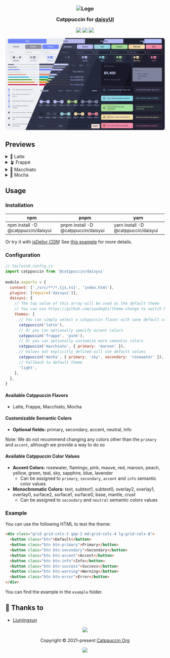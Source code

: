 <h3 align="center">
  <img src="https://raw.githubusercontent.com/catppuccin/catppuccin/main/assets/logos/exports/1544x1544_circle.png" width="100" alt="Logo"/><br/>
  <img src="https://raw.githubusercontent.com/catppuccin/catppuccin/main/assets/misc/transparent.png" height="30" width="0px"/>
  Catppuccin for <a href="https://github.com/saadeghi/daisyui">daisyUI</a>
  <img src="https://raw.githubusercontent.com/catppuccin/catppuccin/main/assets/misc/transparent.png" height="30" width="0px"/>
</h3>

<p align="center">
  <a href="https://github.com/catppuccin/daisyui/stargazers"><img src="https://img.shields.io/github/stars/catppuccin/daisyui?colorA=363a4f&colorB=b7bdf8&style=for-the-badge"></a>
  <a href="https://github.com/catppuccin/daisyui/issues"><img src="https://img.shields.io/github/issues/catppuccin/daisyui?colorA=363a4f&colorB=f5a97f&style=for-the-badge"></a>
  <a href="https://github.com/catppuccin/daisyui/contributors"><img src="https://img.shields.io/github/contributors/catppuccin/daisyui?colorA=363a4f&colorB=a6da95&style=for-the-badge"></a>
</p>

<p align="center">
  <img src="https://raw.githubusercontent.com/catppuccin/daisyui/main/assets/previews/preview.webp"/>
</p>

## Previews

<details>
<summary>🌻 Latte</summary>
<img src="https://raw.githubusercontent.com/catppuccin/daisyui/main/assets/previews/latte.webp"/>
</details>
<details>
<summary>🪴 Frappé</summary>
<img src="https://raw.githubusercontent.com/catppuccin/daisyui/main/assets/previews/frappe.webp"/>
</details>
<details>
<summary>🌺 Macchiato</summary>
<img src="https://raw.githubusercontent.com/catppuccin/daisyui/main/assets/previews/macchiato.webp"/>
</details>
<details>
<summary>🌿 Mocha</summary>
<img src="https://raw.githubusercontent.com/catppuccin/daisyui/main/assets/previews/mocha.webp"/>
</details>

## Usage

### Installation

| **npm**                            | **pnpm**                            | **yarn**                            |
| ---------------------------------- | ----------------------------------- | ----------------------------------- |
| npm install -D @catppuccin/daisyui | pnpm install -D @catppuccin/daisyui | yarn install -D @catppuccin/daisyui |

Or try it with [jsDelivr CDN](https://cdn.jsdelivr.net/npm/@catppuccin/daisyui/dist/catppuccin.min.css)! See [this example](https://codesandbox.io/p/sandbox/rqclg3) for more details.

### Configuration

```javascript
// tailwind.config.js
import catppuccin from '@catppuccin/daisyui'

module.exports = {
  content: ['./src/**/*.{js,ts}', 'index.html'],
  plugins: [require('daisyui')],
  daisyui: {
    // The top value of this array will be used as the default theme
    // You can use https://github.com/saadeghi/theme-change to switch between themes
    themes: [
      // You can simply select a catppuccin flavor with sane default colors
      catppuccin('latte'),
      // Or you can optionally specify accent colors
      catppuccin('frappe', 'pink'),
      // Or you can optionally customize more semantic colors
      catppuccin('macchiato', { primary: 'maroon' }),
      // Values not explicitly defined will use default values
      catppuccin('mocha', { primary: 'sky', secondary: 'rosewater' }),
      // Fallback to default theme
      'light',
    ],
  },
}
```

#### Available Catppuccin Flavors

- Latte, Frappe, Macchiato, Mocha

#### Customizable Semantic Colors

- **Optional fields:** primary, secondary, accent, neutral, info

Note: We do not recommend changing any colors other than the `primary` and `accent`, although we provide a way to do so

#### Available Catppuccin Color Values

- **Accent Colors:** rosewater, flamingo, pink, mauve, red, maroon, peach, yellow, green, teal, sky, sapphire, blue, lavender
  - Can be assigned to `primary`, `secondary`, `accent` and `info` semantic color values
- **Monochromatic Colors:** text, subtext1, subtext0, overlay2, overlay1, overlay0, surface2, surface1, surface0, base, mantle, crust
  - Can be assigned to `secondary` and `neutral` semantic colors values

### Example

You can use the following HTML to test the theme:

```html
<div class="grid grid-cols-2 gap-2 md:grid-cols-4 lg:grid-cols-8">
  <button class="btn">Default</button>
  <button class="btn btn-primary">Primary</button>
  <button class="btn btn-secondary">Secondary</button>
  <button class="btn btn-accent">Accent</button>
  <button class="btn btn-info">Info</button>
  <button class="btn btn-success">Success</button>
  <button class="btn btn-warning">Warning</button>
  <button class="btn btn-error">Error</button>
</div>
```

You can find the example in the `example` folder.

## 💝 Thanks to

- [Liumingxun](https://github.com/Liumingxun)

<p align="center">
  <img src="https://raw.githubusercontent.com/catppuccin/catppuccin/main/assets/footers/gray0_ctp_on_line.svg?sanitize=true" />
</p>

<p align="center">
  Copyright &copy; 2021-present <a href="https://github.com/catppuccin" target="_blank">Catppuccin Org</a>
</p>

<p align="center">
  <a href="https://github.com/catppuccin/catppuccin/blob/main/LICENSE"><img src="https://img.shields.io/static/v1.svg?style=for-the-badge&label=License&message=MIT&logoColor=d9e0ee&colorA=363a4f&colorB=b7bdf8"/></a>
</p>
